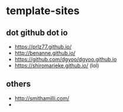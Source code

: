 # template-sites

## dot github dot io
- https://prlz77.github.io/
- http://benanne.github.io/
- https://github.com/dgyoo/dgyoo.github.io
- https://shiromarieke.github.io/ (lol)

## others
- http://smithamilli.com/
- 
